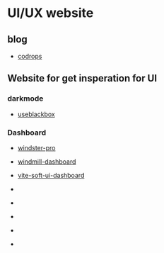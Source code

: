 # UI/UX website

## blog
- [codrops](https://tympanus.net/codrops/)


## Website for get insperation for UI

### darkmode
- [useblackbox](https://www.useblackbox.io/landingPage)


### Dashboard
- [windster-pro](https://demo.themesberg.com/windster-pro/)
- [windmill-dashboard](https://github.com/estevanmaito/windmill-dashboard)
- [vite-soft-ui-dashboard](https://demos.creative-tim.com/vite-soft-ui-dashboard/?_ga=2.211806421.1128995999.1664003291-1924556527.1664003291#/dashboard) 

- []()
- []()
- []()
- []()
- []()

